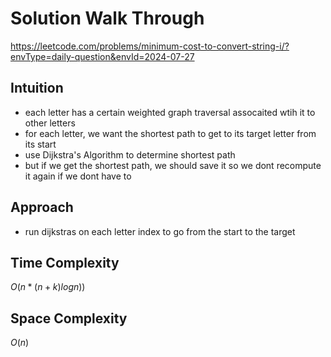 # Solution Walk Through
https://leetcode.com/problems/minimum-cost-to-convert-string-i/?envType=daily-question&envId=2024-07-27

## Intuition
- each letter has a certain weighted graph traversal assocaited wtih it to other letters
- for each letter, we want the shortest path to get to its target letter from its start
- use Dijkstra's Algorithm to determine shortest path
- but if we get the shortest path, we should save it so we dont recompute it again if we dont have to

## Approach
- run dijkstras on each letter index to go from the start to the target

## Time Complexity
$O(n * (n+k)logn))$

## Space Complexity
$O(n)$



